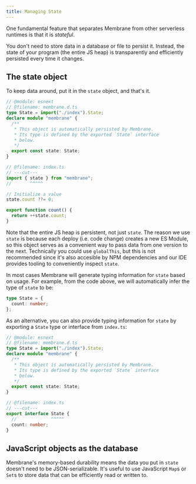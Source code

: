 ```yaml
---
title: Managing State
---
```


One fundamental feature that separates Membrane from other serverless runtimes is that it is _stateful_.

You don't need to store data in a database or file to persist it. Instead, the state of your program (the entire JS heap) is transparently and efficiently persisted every time it changes.

## The state object

To keep data around, put it in the `state` object, and that's it.

```ts twoslash
// @module: esnext
// @filename: membrane.d.ts
type State = import("./index").State;
declare module "membrane" {
  /**
   * This object is automatically persisted by Membrane.
   * Its type is defined by the exported `State` interface
   * below.
   */
  export const state: State;
}

// @filename: index.ts
// ---cut---
import { state } from "membrane";
//       ^^^^^

// Initialize a value
state.count ??= 0;

export function count() {
  return ++state.count;
}
```

Note that the entire JS heap is persistent, not just `state`. The reason we use `state` is because each deploy (i.e.
code change) creates a new ES Module, so this object serves as a convenient way to pass data from one version to the
next. Technically you could use `globalThis`, but this is not recommended since it's also accesible by NPM dependencies
and our IDE provides tooling to conveniently inspect `state`.

In most cases Membrane will generate typing information for `state` based on usage. For example, from the code above, we
will automatically infer the type of `state` to be:

```ts twoslash
type State = {
  count: number;
};
```

As an alternative, you can also provide typing information for `state` by exporting a `State` type or interface from `index.ts`:

```ts twoslash
// @module: esnext
// @filename: membrane.d.ts
type State = import("./index").State;
declare module "membrane" {
  /**
   * This object is automatically persisted by Membrane.
   * Its type is defined by the exported `State` interface
   * below.
   */
  export const state: State;
}

// @filename: index.ts
// ---cut---
export interface State {
  //             ^^^^^
  count: number;
}
```

## JavaScript objects as the database

Membrane's memory-based durability means the data you put in `state` doesn't need to be JSON-serializable. It's useful
to use JavaScript `Map`s or `Set`s to store data that can be efficiently read or written to.
